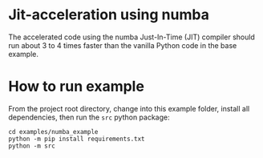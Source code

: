 # Jit-acceleration using numba

The accelerated code using the numba Just-In-Time (JIT) compiler should run about 3 to 4 times faster than the vanilla Python code in the base example.

# How to run example

From the project root directory, change into this example folder, install all dependencies, then run the `src` python package:

```
cd examples/numba_example
python -m pip install requirements.txt
python -m src
```

